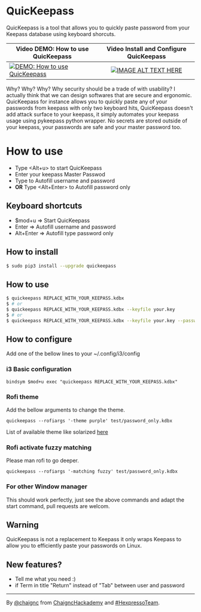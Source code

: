 # QuicKeepass
QuicKeepass is a tool that allows you to quickly paste password from your Keepass database using keyboard shorcuts.

| Video DEMO: How to use QuicKeepass | Video Install and Configure QuicKeepass |
|----------|:-------------:|
| [![ DEMO: How to use QuicKeepass](https://img.youtube.com/vi/rQRBtT2XDIg/0.jpg)](https://www.youtube.com/watch?v=rQRBtT2XDIg) | [![IMAGE ALT TEXT HERE](https://img.youtube.com/vi/t26V3Y2ZoF0/0.jpg)](https://www.youtube.com/watch?v=t26V3Y2ZoF0) |

Why? Why? Why? Why security should be a trade of with usability?
I actually think that we can design softwares that are secure and ergonomic.
QuicKeepass for instance allows you to quickly paste any of your passwords from keepass with only two keyboard hits,
QuicKeepass doesn't add attack surface to your keepass, it simply automates your keepass usage using pykeepass python wrapper.
No secrets are stored outside of your keepass, your passwords are safe and your master password too.

# How to use
* Type <Alt+u> to start QuicKeepass
* Enter your keepass Master Passwod
* Type <Enter> to Autofill username and password
* **OR** Type <Alt+Enter> to Autofill password only

## Keyboard shortcuts

* $mod+u      =>      Start QuicKeepass
* Enter       =>      Autofill username and password
* Alt+Enter   =>      Autofill type password only

## How to install
```sh
$ sudo pip3 install --upgrade quickeepass
```

## How to use
```bash
$ quickeepass REPLACE_WITH_YOUR_KEEPASS.kdbx
$ # or
$ quickeepass REPLACE_WITH_YOUR_KEEPASS.kdbx --keyfile your.key
$ # or
$ quickeepass REPLACE_WITH_YOUR_KEEPASS.kdbx --keyfile your.key --password
```

## How to configure

Add one of the bellow lines to your ~/.config/i3/config

### i3 Basic configuration
```
bindsym $mod+u exec "quickeepass REPLACE_WITH_YOUR_KEEPASS.kdbx"
```

### Rofi theme
Add the bellow arguments to change the theme.

```quickeepass --rofiargs '-theme purple' test/password_only.kdbx```

List of available theme like solarized [here](https://github.com/davatorium/rofi-themes/tree/master/Official%20Themes)

### Rofi activate fuzzy matching
Please man rofi to go deeper.

```quickeepass --rofiargs '-matching fuzzy' test/password_only.kdbx```

### For other Window manager

This should work perfectly, just see the above commands and adapt the start command, pull requests are welcom.


## Warning
QuicKeepass is not a replacement to Keepass it only wraps Keepass to allow you to efficiently paste your passwords on Linux.

## New features?
* Tell me what you need :)
* if Term in title "Return" instead of "Tab" between user and password

----
By [@chaignc][] from [ChaigncHackademy][chk] and [#HexpressoTeam][hexpresso].

[chk]:  http://github.com/nongiach/ChaigncHackademy
[hexpresso]:     https://hexpresso.github.io
[@chaignc]:    https://twitter.com/chaignc

